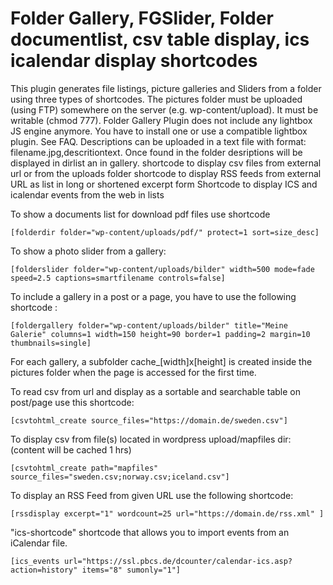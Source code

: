 # Folder Gallery, FGSlider, Folder documentlist, csv table display, ics icalendar display shortcodes

This plugin generates file listings, picture galleries and Sliders from a folder using three types of shortcodes.
The pictures folder must be uploaded (using FTP) somewhere on the server (e.g. wp-content/upload). It must be writable (chmod 777).
Folder Gallery Plugin does not include any lightbox JS engine anymore. You have to install one or use a compatible lightbox plugin. See FAQ.
Descriptions can be uploaded in a text file with format: filename.jpg,descritiontext. Once found in the folder desriptions will be displayed in dirlist an in gallery.
shortcode to display csv files from external url or from the uploads folder
shortcode to display RSS feeds from external URL as list in long or shortened excerpt form
Shortcode to display ICS and icalendar events from the web in lists


To show a documents list for download pdf files use shortcode

	[folderdir folder="wp-content/uploads/pdf/" protect=1 sort=size_desc]

To show a photo slider from a gallery:

	[folderslider folder="wp-content/uploads/bilder" width=500 mode=fade speed=2.5 captions=smartfilename controls=false]

To include a gallery in a post or a page, you have to use the following shortcode :

	[foldergallery folder="wp-content/uploads/bilder" title="Meine Galerie" columns=1 width=150 height=90 border=1 padding=2 margin=10 thumbnails=single]

For each gallery, a subfolder cache_[width]x[height] is created inside the pictures folder when the page is accessed for the first time. 

To read csv from url and display as a sortable and searchable table on post/page use this shortcode:

	[csvtohtml_create source_files="https://domain.de/sweden.csv"]
	
To display csv from file(s) located in wordpress upload/mapfiles dir: (content will be cached 1 hrs)

	[csvtohtml_create path="mapfiles" source_files="sweden.csv;norway.csv;iceland.csv"]
	
To display an RSS Feed from given URL use the following shortcode:	
	
	[rssdisplay excerpt="1" wordcount=25 url="https://domain.de/rss.xml" ]
	
"ics-shortcode" shortcode that allows you to import events from an iCalendar file.

	[ics_events url="https://ssl.pbcs.de/dcounter/calendar-ics.asp?action=history" items="8" sumonly="1"]
